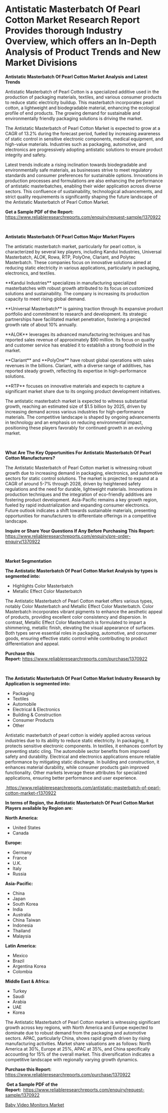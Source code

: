 <p><h1>Antistatic Masterbatch Of Pearl Cotton Market Research Report Provides thorough Industry Overview, which offers an In-Depth Analysis of Product Trends and New Market Divisions</h1></p><p><strong>Antistatic Masterbatch Of Pearl Cotton Market Analysis and Latest Trends</strong></p>
<p><p>Antistatic Masterbatch of Pearl Cotton is a specialized additive used in the production of packaging materials, textiles, and various consumer products to reduce static electricity buildup. This masterbatch incorporates pearl cotton, a lightweight and biodegradable material, enhancing the ecological profile of end products. The growing demand for sustainable and environmentally friendly packaging solutions is driving the market.</p><p>The Antistatic Masterbatch of Pearl Cotton Market is expected to grow at a CAGR of 13.2% during the forecast period, fueled by increasing awareness of static control in sensitive electronic components, medical equipment, and high-value materials. Industries such as packaging, automotive, and electronics are progressively adopting antistatic solutions to ensure product integrity and safety.</p><p>Latest trends indicate a rising inclination towards biodegradable and environmentally safe materials, as businesses strive to meet regulatory standards and consumer preferences for sustainable options. Innovations in production processes and formulations are also enhancing the performance of antistatic masterbatches, enabling their wider application across diverse sectors. This confluence of sustainability, technological advancements, and strict quality requirements is significantly shaping the future landscape of the Antistatic Masterbatch of Pearl Cotton Market.</p></p>
<p><strong>Get a Sample PDF of the Report:&nbsp;</strong> <a href="https://www.reliableresearchreports.com/enquiry/request-sample/1370922?utm_campaign=3325&utm_medium=2&utm_source=Github&utm_content=ia&utm_term=22032025&utm_id=antistatic-masterbatch-of-pearl-cotton">https://www.reliableresearchreports.com/enquiry/request-sample/1370922</a></p>
<p>&nbsp;</p>
<p><strong>Antistatic Masterbatch Of Pearl Cotton Major Market Players</strong></p>
<p><p>The antistatic masterbatch market, particularly for pearl cotton, is characterized by several key players, including Kandui Industries, Universal Masterbatch, ALOK, Rowa, RTP, PolyOne, Clariant, and Polytec Masterbatch. These companies focus on innovative solutions aimed at reducing static electricity in various applications, particularly in packaging, electronics, and textiles.</p><p>**Kandui Industries** specializes in manufacturing specialized masterbatches with robust growth attributed to its focus on customized solutions and sustainability. The company is increasing its production capacity to meet rising global demand.</p><p>**Universal Masterbatch** is gaining traction through its expansive product portfolio and commitment to research and development. Its strategic partnerships have facilitated market penetration, fostering a projected growth rate of about 10% annually.</p><p>**ALOK** leverages its advanced manufacturing techniques and has reported sales revenue of approximately $90 million. Its focus on quality and customer service has enabled it to establish a strong foothold in the market.</p><p>**Clariant** and **PolyOne** have robust global operations with sales revenues in the billions. Clariant, with a diverse range of additives, has reported steady growth, reflecting its expertise in high-performance solutions.</p><p>**RTP** focuses on innovative materials and expects to capture a significant market share due to its ongoing product development initiatives.  </p><p>The antistatic masterbatch market is expected to witness substantial growth, reaching an estimated size of $1.5 billion by 2025, driven by increasing demand across various industries for high-performance materials. The competitive landscape is shaped by ongoing advancements in technology and an emphasis on reducing environmental impact, positioning these players favorably for continued growth in an evolving market.</p></p>
<p>&nbsp;</p>
<p><strong>What Are The Key Opportunities For Antistatic Masterbatch Of Pearl Cotton Manufacturers?</strong></p>
<p><p>The Antistatic Masterbatch of Pearl Cotton market is witnessing robust growth due to increasing demand in packaging, electronics, and automotive sectors for static control solutions. The market is projected to expand at a CAGR of around 5-7% through 2028, driven by heightened safety regulations and the need for durable, lightweight materials. Innovations in production techniques and the integration of eco-friendly additives are fostering product development. Asia-Pacific remains a key growth region, fueled by rapid industrialization and expanding consumer electronics. Future outlook indicates a shift towards sustainable materials, presenting opportunities for manufacturers to differentiate offerings in a competitive landscape.</p></p>
<p><strong>Inquire or Share Your Questions If Any Before Purchasing This Report:</strong> <a href="https://www.reliableresearchreports.com/enquiry/pre-order-enquiry/1370922?utm_campaign=3325&utm_medium=2&utm_source=Github&utm_content=ia&utm_term=22032025&utm_id=antistatic-masterbatch-of-pearl-cotton">https://www.reliableresearchreports.com/enquiry/pre-order-enquiry/1370922</a></p>
<p>&nbsp;</p>
<p><strong>Market Segmentation</strong></p>
<p><strong>The Antistatic Masterbatch Of Pearl Cotton Market Analysis by types is segmented into:</strong></p>
<p><ul><li>Highlights Color Masterbatch</li><li>Metallic Effect Color Masterbatch</li></ul></p>
<p><p>The Antistatic Masterbatch of Pearl Cotton market offers various types, notably Color Masterbatch and Metallic Effect Color Masterbatch. Color Masterbatch incorporates vibrant pigments to enhance the aesthetic appeal of products, providing excellent color consistency and dispersion. In contrast, Metallic Effect Color Masterbatch is formulated to impart a shimmering, metallic finish, elevating the visual appearance of surfaces. Both types serve essential roles in packaging, automotive, and consumer goods, ensuring effective static control while contributing to product differentiation and appeal.</p></p>
<p><strong>Purchase this Report:&nbsp;</strong><a href="https://www.reliableresearchreports.com/purchase/1370922?utm_campaign=3325&utm_medium=2&utm_source=Github&utm_content=ia&utm_term=22032025&utm_id=antistatic-masterbatch-of-pearl-cotton">https://www.reliableresearchreports.com/purchase/1370922</a></p>
<p>&nbsp;</p>
<p><strong>The Antistatic Masterbatch Of Pearl Cotton Market Industry Research by Application is segmented into:</strong></p>
<p><ul><li>Packaging</li><li>Textiles</li><li>Automobile</li><li>Electrical & Electronics</li><li>Building & Construction</li><li>Consumer Products</li><li>Other</li></ul></p>
<p><p>Antistatic masterbatch of pearl cotton is widely applied across various industries due to its ability to reduce static electricity. In packaging, it protects sensitive electronic components. In textiles, it enhances comfort by preventing static cling. The automobile sector benefits from improved safety and durability. Electrical and electronics applications ensure reliable performance by mitigating static discharge. In building and construction, it enhances material durability, while consumer products gain improved functionality. Other markets leverage these attributes for specialized applications, ensuring better performance and user experience.</p></p>
<p><a href="https://www.reliableresearchreports.com/antistatic-masterbatch-of-pearl-cotton-market-r1370922?utm_campaign=3325&utm_medium=2&utm_source=Github&utm_content=ia&utm_term=22032025&utm_id=antistatic-masterbatch-of-pearl-cotton">&nbsp;https://www.reliableresearchreports.com/antistatic-masterbatch-of-pearl-cotton-market-r1370922</a></p>
<p><strong>In terms of Region, the Antistatic Masterbatch Of Pearl Cotton Market Players available by Region are:</strong></p>
<p>
    <p> <strong> North America: </strong>
        <ul>
            <li>United States</li>
            <li>Canada</li>
        </ul>
        </p> 
    <p> <strong> Europe: </strong>
        <ul>
            <li>Germany</li>
            <li>France</li>
            <li>U.K.</li>
            <li>Italy</li>
            <li>Russia</li>
        </ul>
        </p> 
    <p> <strong> Asia-Pacific: </strong>
        <ul>
            <li>China</li>
            <li>Japan</li>
            <li>South Korea</li>
            <li>India</li>
            <li>Australia</li>
            <li>China Taiwan</li>
            <li>Indonesia</li>
            <li>Thailand</li>
            <li>Malaysia</li>
        </ul>
        </p> 
    <p> <strong> Latin America: </strong>
        <ul>
            <li>Mexico</li>
            <li>Brazil</li>
            <li>Argentina Korea</li>
            <li>Colombia</li>
        </ul>
        </p> 
    <p> <strong> Middle East & Africa: </strong>
        <ul>
            <li>Turkey</li>
            <li>Saudi</li>
            <li>Arabia</li>
            <li>UAE</li>
            <li>Korea</li>
        </ul>
    </p>
    </p>
<p><p>The Antistatic Masterbatch of Pearl Cotton market is witnessing significant growth across key regions, with North America and Europe expected to dominate due to robust demand from the packaging and automotive sectors. APAC, particularly China, shows rapid growth driven by rising manufacturing activities. Market share valuations are as follows: North America at 30%, Europe at 25%, APAC at 35%, and China specifically accounting for 15% of the overall market. This diversification indicates a competitive landscape with regionally varying growth dynamics.</p></p>
<p><strong>Purchase this Report: </strong><a href="https://www.reliableresearchreports.com/purchase/1370922?utm_campaign=3325&utm_medium=2&utm_source=Github&utm_content=ia&utm_term=22032025&utm_id=antistatic-masterbatch-of-pearl-cotton">https://www.reliableresearchreports.com/purchase/1370922</a></p>
<p>&nbsp;<strong>Get a Sample PDF of the Report:&nbsp;&nbsp;</strong><a href="https://www.reliableresearchreports.com/enquiry/request-sample/1370922?utm_campaign=3325&utm_medium=2&utm_source=Github&utm_content=ia&utm_term=22032025&utm_id=antistatic-masterbatch-of-pearl-cotton">https://www.reliableresearchreports.com/enquiry/request-sample/1370922</a></p>
<p><strong></strong></p>
<p><p><a href="https://github.com/chaiszepkadk/Market-Research-Report-List-1/blob/main/baby-video-monitors-market.md?utm_campaign=3325&utm_medium=2&utm_source=Github&utm_content=ia&utm_term=22032025&utm_id=antistatic-masterbatch-of-pearl-cotton">Baby Video Monitors Market</a></p></p>